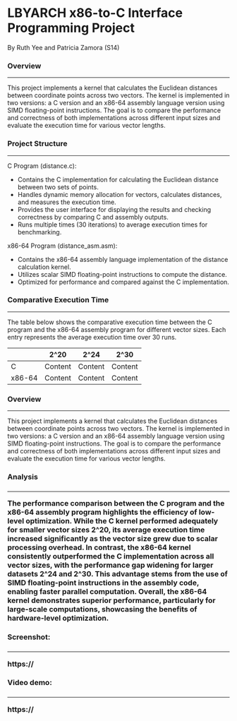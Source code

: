 # LBYARCH x86-to-C Interface Programming Project

By Ruth Yee and Patricia Zamora (S14)

<h3>Overview</h3>
<hr>
This project implements a kernel that calculates the Euclidean distances between coordinate points across two vectors. The kernel is implemented in two versions: a C version and an x86-64 assembly language version using SIMD floating-point instructions. The goal is to compare the performance and correctness of both implementations across different input sizes and evaluate the execution time for various vector lengths.

<h3>Project Structure</h3>
<hr>

C Program (distance.c): 
- Contains the C implementation for calculating the Euclidean distance between two sets of points.
- Handles dynamic memory allocation for vectors, calculates distances, and measures the execution time.
- Provides the user interface for displaying the results and checking correctness by comparing C and assembly outputs.
- Runs multiple times (30 iterations) to average execution times for benchmarking.

x86-64 Program (distance_asm.asm):
- Contains the x86-64 assembly language implementation of the distance calculation kernel.
- Utilizes scalar SIMD floating-point instructions to compute the distance.
- Optimized for performance and compared against the C implementation.

<h3>Comparative Execution Time</h3>
<hr>
The table below shows the comparative execution time between the C program and the x86-64 assembly program for different vector sizes. Each entry represents the average execution time over 30 runs.


|               | 2^20          | 2^24          | 2^30          |
| ------------- | ------------- | ------------- | ------------- |
| C             | Content       |Content        |Content        |
| x86-64        | Content       |Content        |Content        |

<h3>Overview</h3>
<hr>
This project implements a kernel that calculates the Euclidean distances between coordinate points across two vectors. The kernel is implemented in two versions: a C version and an x86-64 assembly language version using SIMD floating-point instructions. The goal is to compare the performance and correctness of both implementations across different input sizes and evaluate the execution time for various vector lengths.

<h3>Analysis <h3>
<hr>
The performance comparison between the C program and the x86-64 assembly program highlights the efficiency of low-level optimization. While the C kernel performed adequately for smaller vector sizes 2^20, its average execution time increased significantly as the vector size grew due to scalar processing overhead. In contrast, the x86-64 kernel consistently outperformed the C implementation across all vector sizes, with the performance gap widening for larger datasets 2^24 and 2^30. This advantage stems from the use of SIMD floating-point instructions in the assembly code, enabling faster parallel computation. Overall, the x86-64 kernel demonstrates superior performance, particularly for large-scale computations, showcasing the benefits of hardware-level optimization.

<h3> Screenshot: <h3> <hr> https://
<h3> Video demo: <h3> <hr> https://
